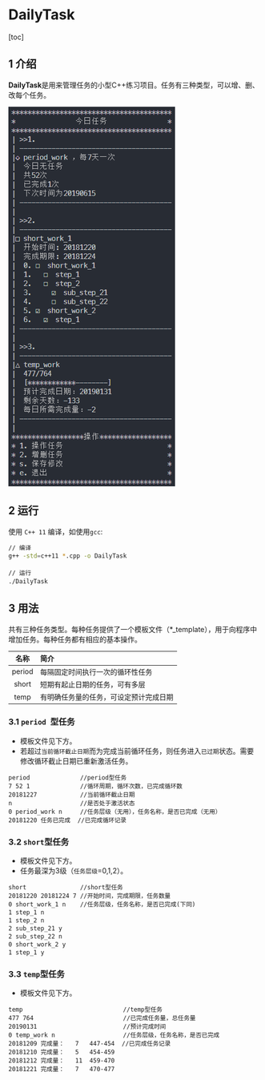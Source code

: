 # DailyTask

[toc]

## 1 介绍

**DailyTask**是用来管理任务的小型C++练习项目。任务有三种类型，可以增、删、改每个任务。

![界面](doc/example.png)

## 2 运行

使用 `C++ 11` 编译，如使用`gcc`:

```bash
// 编译
g++ -std=c++11 *.cpp -o DailyTask

// 运行
./DailyTask
```

## 3 用法

共有三种任务类型。每种任务提供了一个模板文件（*_template），用于向程序中增加任务。每种任务都有相应的基本操作。

名称     | 简介
:------:|:---------
 period | 每隔固定时间执行一次的循环性任务
 short  | 短期有起止日期的任务，可有多层
 temp   | 有明确任务量的任务，可设定预计完成日期

### 3.1 `period `型任务

- 模板文件见下方。
- 若超过`当前循环截止日期`而为完成当前循环任务，则任务进入`已过期`状态。需要修改循环截止日期已重新激活任务。

```
period              //period型任务
7 52 1              //循环周期，循环次数，已完成循环数
20181227            //当前循环截止日期
n                   //是否处于激活状态
0 period_work n     //任务层级（无用），任务名称，是否已完成（无用）
20181220 任务已完成  //已完成循环记录
```

### 3.2 `short`型任务

- 模板文件见下方。
- 任务最深为3级（`任务层级`=0,1,2）。

```
short               //short型任务
20181220 20181224 7 //开始时间，完成期限，任务数量
0 short_work_1 n    //任务层级，任务名称，是否已完成(下同)
1 step_1 n
1 step_2 n
2 sub_step_21 y
2 sub_step_22 n
0 short_work_2 y
1 step_1 y
```

### 3.3 `temp`型任务

- 模板文件见下方。

```
temp                            //temp型任务
477 764                         //已完成任务量，总任务量
20190131                        //预计完成时间
0 temp_work n                   //任务层级，任务名称，是否已完成
20181209 完成量：	7	447-454  //已完成任务记录
20181210 完成量：	5	454-459
20181212 完成量：	11	459-470
20181221 完成量：	7	470-477
```